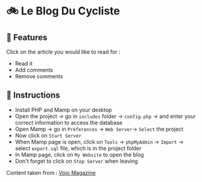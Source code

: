 # 🚲 Le Blog Du Cycliste

## 🎯 Features
Click on the article you would like to read for :
- Read it
- Add comments
- Remove comments

## 🔧 Instructions
- Install PHP and Mamp on your desktop
- Open the project -> go in ```includes``` folder -> ```config.php``` -> and enter your correct information to access the database
- Open Mamp -> go in ```Preferences``` -> ```Web Server```-> ```Select``` the project
- Now click on ```Start Server```
- When Mamp page is open, click on ```Tools``` -> ```phpMyAdmin``` -> ```Import``` -> select ```export.sql``` file, which is in the project folder
- In Mamp page, click on ```My Website``` to open the blog
- Don't forget to click on ```Stop Server``` when leaving

Content taken from : <a href="https://www.vojomag.com/" alt="Vojo Magazine">Vojo Magazine</a>